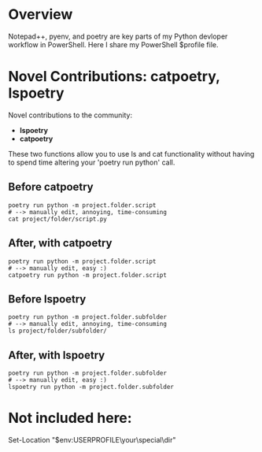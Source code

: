 # Overview
Notepad++, pyenv, and poetry are key parts of my Python devloper workflow in PowerShell. Here I share my PowerShell $profile file.

# Novel Contributions: catpoetry, lspoetry
Novel contributions to the community: 
- **lspoetry**
- **catpoetry**
 
These two functions allow you to use ls and cat functionality without having to spend time altering your 'poetry run python' call.

## Before catpoetry
```
poetry run python -m project.folder.script
# --> manually edit, annoying, time-consuming
cat project/folder/script.py
```
## After, with catpoetry

```
poetry run python -m project.folder.script
# --> manually edit, easy :)
catpoetry run python -m project.folder.script
```

## Before lspoetry
```
poetry run python -m project.folder.subfolder
# --> manually edit, annoying, time-consuming
ls project/folder/subfolder/
```
## After, with lspoetry

```
poetry run python -m project.folder.subfolder
# --> manually edit, easy :)
lspoetry run python -m project.folder.subfolder
```

# Not included here:
Set-Location "$env:USERPROFILE\your\special\dir" 
